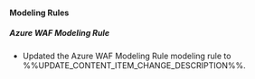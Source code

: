 
#### Modeling Rules

##### Azure WAF Modeling Rule

- Updated the Azure WAF Modeling Rule modeling rule to %%UPDATE_CONTENT_ITEM_CHANGE_DESCRIPTION%%.
